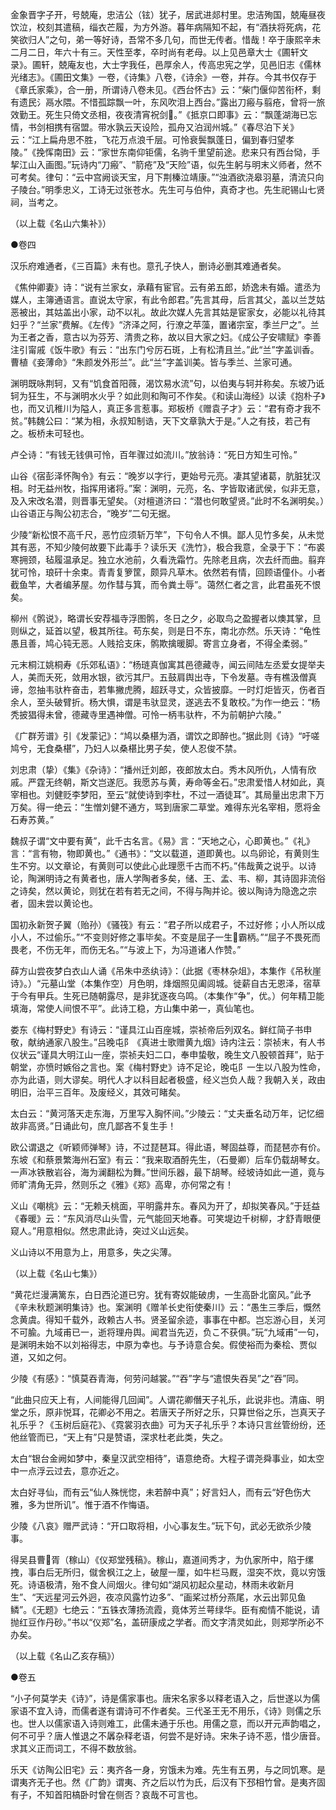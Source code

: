 <!-- { "loadSidebar": true } -->
金象晋字子开，号兢庵，忠洁公（铉）犹子，居武进郯村里。忠洁殉国，兢庵昼夜饮泣，校刻其遣稿，缁衣芒履，为方外游。暮年病隔知不起，有“酒扶将死病，花笑欲归人”之句，弟一等好诗，吾常不多几句，而世无传者。惜哉！卒于康熙辛未二月二日，年六十有三。天性至孝，卒时尚有老母。以上见邑章大士《圃轩文录》。圃轩，兢庵友也，大士字我任，邑厚余人，传高忠宪之学，见邑旧志《儒林光绪志》。《圃田文集》一卷，《诗集》八卷，《诗余》一卷，并存。今其书仅存于《章氏家乘》，合一册，所谓诗八卷未见。《西台怀古》云：“柴门偃仰苦衔杯，剩有遗民氵鬲水隈。不惜孤踪飘一叶，东风吹泪上西台。”露出刀瘢与翦疮，曾将一旅效勤王。死生只倚文丞相，夜夜清宵祝剑。”《抵京口即事》云：“飘蓬湖海已忘情，书剑相携有宿盟。带水孰云天设险，孤舟又泊润州城。”《春尽泊下关》云：“江上扁舟思不胜，飞花万点浪千层。可怜衰鬓飘蓬日，偏到春归望孝陵。”《挽恽南田》云：“家世东南仰钜儒，名驹千里望前途。悲来只有西台恸，手挈江山入画图。”玩诗内“刀瘢”、“箭疮”及“天险”语，似先生躬与明末义师者，然不可考矣。律句：“云中宫阙谈天宝，月下荆榛泣靖康。”“浊酒欲浇皋羽墓，清流只向子陵台。”明季忠义，工诗无过张苍水。先生可与伯仲，真奇才也。先生祀锡山七贤祠，当考之。

（以上载《名山六集补》）



●卷四

汉乐府难通者，《三百篇》未有也。意孔子快人，删诗必删其难通者矣。

《焦仲卿妻》诗：“说有兰家女，承藉有宦官。云有弟五郎，娇逸未有婚。遣丞为媒人，主簿通语言。直说太守家，有此令郎君。”先言其母，后言其父，盖以兰芝姑恶被出，其姑盖出小家，动不以礼。故此次媒人先言其姑是宦家女，必能以礼待其妇乎？“兰家”费解。《左传》“济泽之阿，行潦之苹藻，置诸宗室，季兰尸之”。兰为王者之香，意古以为芬芳、清贵之称，故以目大家之妇。《成公子安啸赋》李善注引甯戚《饭牛歌》有云：“出东门兮厉石斑，上有松清且兰。”此“兰”字盖训香。曹植《妾薄命》“朱颜发外形兰”。此“兰”字盖训美。皆与季兰、兰家可通。

渊明既咏荆轲，又有“饥食首阳薇，渴饮易水流”句，以伯夷与轲并称矣。东坡乃诋轲为狂生，不与渊明水火乎？如此则和陶可不作矣。《和读山海经》以读《抱朴子》也，而又讥稚川为隘人，真正多言惹事。郑板桥《赠袁子才》云：“君有奇才我不贫。”韩魏公曰：“某为相，永叔知制诰，天下文章孰大于是。”人之有技，若己有之。板桥未可轻也。

卢仝诗：“有钱无钱俱可怜，百年骤过如流川。”放翁诗：“死日方知生可怜。”

山谷《宿彭泽怀陶令》有云：“晚岁以字行，更始号元亮。凄其望诸葛，肮脏犹汉相。时无益州牧，指挥用诸将。”案：渊明，元亮，名、字皆取诸武侯，似非无意，及入宋改名潜，则晋事无望矣。（对檀道济曰：“潜也何敢望贤。”此时不名渊明矣。）山谷语正与陶公初志合，“晚岁”二句无据。

少陵“新松恨不高千尺，恶竹应须斩万竿”，下句令人不惧。鄙人见竹多矣，从未觉其有恶，不知少陵何故要下此毒手？读乐天《洗竹》，极合我意，全录于下：“布裘寒拥颈，毡履温承足。独立水池前，久看洗霜竹。先除老且病，次去纤而曲。翦弃犹可怜，琅矸十余束。青青复箩筐，颇异凡草木。依然若有情，回顾语僮仆。小者截鱼竿，大者编茅屋。勿作彗与箕，而令粪土辱”。蔼然仁者之言，此君虽死不恨矣。

柳州《鹘说》，略谓长安荐福寺浮图鹘，冬日之夕，必取鸟之盈握者以燠其掌，旦则纵之，延首以望，极其所往。苟东矣，则是日不东，南北亦然。乐天诗：“龟性愚且善，鸠心钝无恶。人贱拾支床，鹘欺擒暖脚。寄言立身者，不得全柔弱。”

元末桐江姚桐寿《乐郊私语》：“杨琏真伽寓其邑德藏寺，闻云间陆左丞爱女提举夫人，美而夭死，敛用水银，欲污其尸。五鼓肩舆出寺，下令发墓。寺有樵汲僧真谛，忽抽韦驮杵奋击，若隼撇虎腾，超跃寻丈，众皆披靡。一时灯炬皆灭，伤者百余人，至头破臂折。杨大惧，谓是韦驮显灵，遂逃去不复敢校。”为作一绝云：“杨秃披猖得未曾，德藏寺里遇神僧。可怜一柄韦驮杵，不为前朝护六陵。”

《广群芳谱》引《发蒙记》：“鸠以桑椹为酒，谓饮之即醉也。”据此则《诗》“吁嗟鸠兮，无食桑椹”，乃妇人以桑椹比男子矣，使人忍俊不禁。

刘忠肃（挚）《集》《杂诗》：“播州迁刘郎，夜郎放太白。秀木风所仇，人情有欣戚。严霆无终朝，斯文岂遂厄。我愿苏与黄，寿命等金石。”忠肃爱惜人材如此，真宰相也。刘健贬李梦阳，至云“就使诗到李杜，不过一酒徒耳”。其局量出忠肃下万万矣。得一绝云：“生憎刘健不通方，骂到唐家二草堂。难得东光名宰相，愿将金石寿苏黄。”

魏叔子谓“文中要有黄”，此千古名言。《易》言：“天地之心，心即黄也。”《礼》言：“言有物，物即黄也。”《通书》：“文以载道，道即黄也。以鸟卵论，有黄则生生不穷。以文章论，有黄则可以使此心此理愿千古而不朽。”伟哉黄之说乎。以诗论，陶渊明诗之有黄者也，唐人学陶者多矣，储、王、孟、韦、柳，其诗固非流俗之诗矣，然以黄论，则犹在若有若无之间，不得与陶并论。彼以陶诗为隐逸之宗者，固未尝以黄论也。

国初永新贺子翼（贻孙）《骚筏》有云：“君子所以成君子，不过好修；小人所以成小人，不过偷乐。”“不变则好修之事毕矣。不变是屈子一生霸柄。”“屈子不畏死而畏老，不伤无年，而伤无名。”“与波上下，为冯道诸人作赞。”

薛方山尝夜梦白衣山人诵《吊朱中丞纨诗》：（此据《枣林杂俎》，本集作《吊秋崖诗》。）“元墓山堂（本集作空）月色明，烽烟照见阖闾城。徙薪自古无恩泽，宿草于今有甲兵。生死已随朝露尽，是非犹逐夜乌鸣。（本集作“争”，优。）何年精卫能填海，常使人间恨不平”。此诗工稳，方山集中弟一，真仙笔也。

娄东《梅村野史》有诗云：“谨具江山百座城，崇祯帝后列双名。鲜红简子书申敬，献纳通家八股生。”吕晚屯阝《真进士歌赠黄九烟》诗内注云：崇祯末，有人书仪状云“谨具大明江山一座，崇祯夫妇二口，奉申蛰敬，晚生文八股顿首拜”，贴于朝堂，亦愤时嫉俗之言也。案《梅村野史》诗不足论，晚屯阝一生以八股为性命，亦为此语，则大谬矣。明代人才以科目起者极盛，经义岂负人哉？我朝入关，政由明旧，治平三百年。及废经义，其效可睹矣。

太白云：“黄河落天走东海，万里写入胸怀间。”少陵云：“丈夫垂名动万年，记忆细故非高贤。”日诵此句，庶几鄙吝不复生手！

欧公谓退之《听颖师弹琴》诗，不过琵琶耳。得此语，琴固益尊，而琵琶亦有价。东坡《和蔡景繁海州石室》有云：“我来取酒酹先生，（石曼卿）后车仍载胡琴女。一声冰铁散岩谷，海为澜翻松为舞。”世间乐器，最下胡琴。经坡诗如此一道，竟与师旷清角无异，然则乐之《雅》《郑》高卑，亦何常之有！

义山《嘲桃》云：“无赖夭桃面，平明露井东。春风为开了，却拟笑春风。”于廷益《春暖》云：“东风消尽山头雪，元气能回天地春。可笑堤边千树柳，才舒青眼便窥人。”用意相似。然忠肃此诗，突过义山远矣。

义山诗以不用意为上，用意多，失之尖薄。

（以上载《名山七集》）

“黄花烂漫满篱东，白日西沦道已穷。犹有寄奴能破虏，一生高卧北窗风。”此予《辛未秋题渊明集诗》也。案渊明《赠羊长史衔使秦川》云：“愚生三季后，慨然念黄虞。得知千载外，政赖古人书。贤圣留余迹，事事在中都。岂忘游心目，关河不可腧。九域甫已一，逝将理舟舆。闻君当先迈，负こ不获俱。”玩“九域甫”一句，是渊明未始不以刘裕得志，中原为幸也。与予诗意合矣。假使裕而为秦桧、贾似道，又如之何。

少陵《有感》：“慎莫吞青海，何劳问越裳。”“吞”字与“遣恨失吞吴”之“吞”同。

“此曲只应天上有，人间能得几回闻”。人谓花卿僭天子礼乐，此说非也。清庙、明堂之乐，原非悦耳，花卿必不用之。若唐天子所好之乐，只算世俗之乐，岂真天子礼乐乎？《玉树后庭花》、《霓裳羽衣曲》可为天子礼乐乎？本诗只言丝管纷纷，还他丝管而已，“天上有”只是赞语，深求杜老此类，失之。

太白“银台金阙如梦中，秦皇汉武空相待”，语意绝奇。大程子谓尧舜事业，如太空中一点浮云过去，意亦近之。

太白好寻仙，而有云“仙人殊恍惚，未若醉中真”；好言妇人，而有云“好色伤大雅，多为世所讥”。惟于酒不作悔语。

少陵《八哀》赠严武诗：“开口取将相，小心事友生。”玩下句，武必无欲杀少陵事。

得吴县曹胥（稼山）《仪郑堂残稿》。稼山，嘉道间秀才，为仇家所中，陷于缧拽，事白后无所归，僦舍枫江之上，破屋一厘，如牛栏马厩，湿突不炊，竟以穷饿死。诗语极清，殆不食人间烟火。律句如“湖风初起众星动，林雨未收新月生”、“天远星河云外迥，夜凉风露竹边多”、“画桨过桥分燕尾，水云出郭见鱼鳞”。《无题》七绝云：“五铢衣薄扬流霞，竟体芳兰萼绿华。臣有痴情不能说，请抛红豆作丹砂。”书以“仪郑”名，盖研康成之学者。而文字清灵如此，则郑学所必不办矣。

（以上载《名山乙亥存稿》）



●卷五

“小子何莫学夫《诗》”，诗是儒家事也。唐宋名家多以释老语入之，后世遂以为儒家语不宜入诗，而儒者遂有谓诗可不作者矣。三代圣王无不用乐，《诗》则儒之乐也。世人以儒家语入诗则难工，此儒未通于乐也。用儒之意，而以开元声韵唱之，何不可乎？唐人惟退之不羼杂释老语，何尝不是好诗。宋朱子诗不恶，惜少唐音。求其义正而词工，不得不数放翁。

乐天《访陶公旧宅》云：夷齐各一身，穷饿未为难。先生有五男，与之同饥寒。是谓夷齐无子也。然《广韵》谓夷、齐之后以竹为氏，后汉有下邳相竹曾。是夷齐固有子，不知首阳槁卧时曾在侧否？哀哉不可言也。

